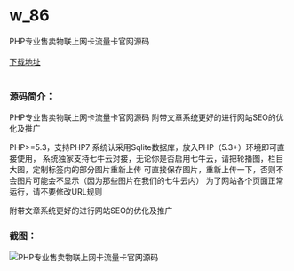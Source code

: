 # w_86
PHP专业售卖物联上网卡流量卡官网源码
<br/></br>
[下载地址](https://www.uuid2.com/86.html "下载地址")
<br/></br>
<h3>源码简介：</h3>
<p>PHP专业售卖物联上网卡流量卡官网源码 附带文章系统更好的进行网站SEO的优化及推广<p>
<p>PHP>=5.3，支持PHP7
系统认采用Sqlite数据库，放入PHP（5.3+）环境即可直接使用，
系统独家支持七牛云对接，无论你是否启用七牛云，请把轮播图，栏目大图，定制标签内的部分图片重新上传
可直接保存图片，重新上传一下，否则不会图片可能会不显示（因为那些图片在我们的七牛云内）
为了网站各个页面正常运行，请不要修改URL规则<p>
<p>附带文章系统更好的进行网站SEO的优化及推广<p>
<h3>截图：</h3>
<img src="https://www.uuid2.com/wp-content/uploads/img/202105/8f77abd219.jpg" alt="PHP专业售卖物联上网卡流量卡官网源码">
